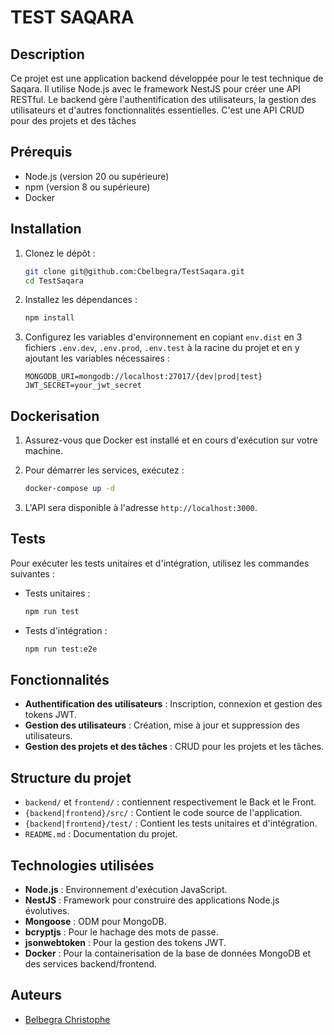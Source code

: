 # TEST SAQARA

## Description

Ce projet est une application backend développée pour le test technique de Saqara. Il utilise Node.js avec le framework NestJS pour créer une API RESTful. Le backend gère l'authentification des utilisateurs, la gestion des utilisateurs et d'autres fonctionnalités essentielles. C'est une API CRUD pour des projets et des tâches

## Prérequis

- Node.js (version 20 ou supérieure)
- npm (version 8 ou supérieure)
- Docker

## Installation

1. Clonez le dépôt :

    ```sh
    git clone git@github.com:Cbelbegra/TestSaqara.git
    cd TestSaqara
    ```

2. Installez les dépendances :

    ```sh
    npm install
    ```

3. Configurez les variables d'environnement en copiant `env.dist` en 3 fichiers `.env.dev`, `.env.prod`, `.env.test` à la racine du projet et en y ajoutant les variables nécessaires :

    ```env
    MONGODB_URI=mongodb://localhost:27017/{dev|prod|test}
    JWT_SECRET=your_jwt_secret
    ```
## Dockerisation

1. Assurez-vous que Docker est installé et en cours d'exécution sur votre machine.

2. Pour démarrer les services, exécutez :

    ```sh
    docker-compose up -d
    ```
3. L'API sera disponible à l'adresse `http://localhost:3000`.

## Tests

Pour exécuter les tests unitaires et d'intégration, utilisez les commandes suivantes :

- Tests unitaires :

    ```sh
    npm run test
    ```

- Tests d'intégration :

    ```sh
    npm run test:e2e
    ```
## Fonctionnalités

- **Authentification des utilisateurs** : Inscription, connexion et gestion des tokens JWT.
- **Gestion des utilisateurs** : Création, mise à jour et suppression des utilisateurs.
- **Gestion des projets et des tâches** : CRUD pour les projets et les tâches.

## Structure du projet

- `backend/` et `frontend/` : contiennent respectivement le Back et le Front.
- `{backend|frontend}/src/` : Contient le code source de l'application.
- `{backend|frontend}/test/` : Contient les tests unitaires et d'intégration.
- `README.md` : Documentation du projet.

## Technologies utilisées

- **Node.js** : Environnement d'exécution JavaScript.
- **NestJS** : Framework pour construire des applications Node.js évolutives.
- **Mongoose** : ODM pour MongoDB.
- **bcryptjs** : Pour le hachage des mots de passe.
- **jsonwebtoken** : Pour la gestion des tokens JWT.
- **Docker** : Pour la containerisation de la base de données MongoDB et des services backend/frontend.

## Auteurs

- [Belbegra Christophe](https://github.com/Cbelbegra)